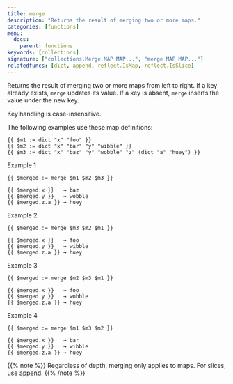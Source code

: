 ```yaml
---
title: merge
description: "Returns the result of merging two or more maps."
categories: [functions]
menu:
  docs:
    parent: functions
keywords: [collections]
signature: ["collections.Merge MAP MAP...", "merge MAP MAP..."]
relatedfuncs: [dict, append, reflect.IsMap, reflect.IsSlice]
---
```


Returns the result of merging two or more maps from left to right. If a key already exists, `merge` updates its value. If a key is absent, `merge` inserts the value under the new key.

Key handling is case-insensitive.

The following examples use these map definitions:

```go-html-template
{{ $m1 := dict "x" "foo" }}
{{ $m2 := dict "x" "bar" "y" "wibble" }}
{{ $m3 := dict "x" "baz" "y" "wobble" "z" (dict "a" "huey") }}
```

Example 1

```go-html-template
{{ $merged := merge $m1 $m2 $m3 }}

{{ $merged.x }}   → baz
{{ $merged.y }}   → wobble
{{ $merged.z.a }} → huey
```

Example 2

```go-html-template
{{ $merged := merge $m3 $m2 $m1 }}

{{ $merged.x }}   → foo
{{ $merged.y }}   → wibble
{{ $merged.z.a }} → huey
```

Example 3

```go-html-template
{{ $merged := merge $m2 $m3 $m1 }}

{{ $merged.x }}   → foo
{{ $merged.y }}   → wobble
{{ $merged.z.a }} → huey
```

Example 4

```go-html-template
{{ $merged := merge $m1 $m3 $m2 }}

{{ $merged.x }}   → bar
{{ $merged.y }}   → wibble
{{ $merged.z.a }} → huey
```

{{% note %}}
Regardless of depth, merging only applies to maps. For slices, use [append](/functions/append).
{{% /note %}}
